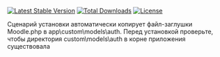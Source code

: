 [![Latest Stable Version](http://poser.pugx.org/glowfisch8lan/av_moodle_auth/v)](https://packagist.org/packages/glowfisch8lan/av_moodle_auth) 
[![Total Downloads](http://poser.pugx.org/glowfisch8lan/av_moodle_auth/downloads)](https://packagist.org/packages/glowfisch8lan/av_moodle_auth)
[![License](http://poser.pugx.org/glowfisch8lan/av_moodle_auth/license)](https://packagist.org/packages/glowfisch8lan/av_moodle_auth)

Сценарий установки автоматически копирует файл-заглушки Moodle.php в app\custom\models\auth.
Перед установкой проверьте, чтобы директория custom\models\auth в корне приложения существовала